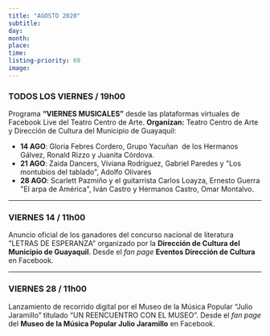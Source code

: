 ```yaml
---
title: "AGOSTO 2020"
subtitle:
day:
month:
place:
time:
listing-priority: 69
image:
---
```


### TODOS LOS VIERNES / <strong>19h00</strong>

Programa **“VIERNES MUSICALES”** desde las plataformas virtuales de Facebook Live del Teatro Centro de Arte. **Organizan:** Teatro Centro de Arte y Dirección de Cultura del Municipio de Guayaquil:

- **14 AGO**: Gloria Febres Cordero, Grupo Yacuñan  de los Hermanos Gálvez, Ronald Rizzo y Juanita Córdova.
- **21 AGO**: Zaida Dancers, Viviana Rodríguez, Gabriel Paredes y "Los montubios del tablado", Adolfo Olivares
- **28 AGO**: Scarlett Pazmiño y el guitarrista Carlos Loayza, Ernesto Guerra "El arpa de América", Iván Castro y Hermanos Castro, Omar Montalvo.

---

### VIERNES 14 / <strong>11h00</strong>

Anuncio oficial de los ganadores del concurso nacional de literatura "LETRAS DE ESPERANZA" organizado por la **Dirección de Cultura del Municipio de Guayaquil**. Desde el *fan page* **Eventos Dirección de Cultura** en Facebook.

---

### VIERNES 28 / <strong>11h00</strong>

Lanzamiento de recorrido digital por el Museo de la Música Popular “Julio Jaramillo” titulado
“UN REENCUENTRO CON EL MUSEO”. Desde el *fan page* del **Museo de la Música Popular Julio Jaramillo** en Facebook.
